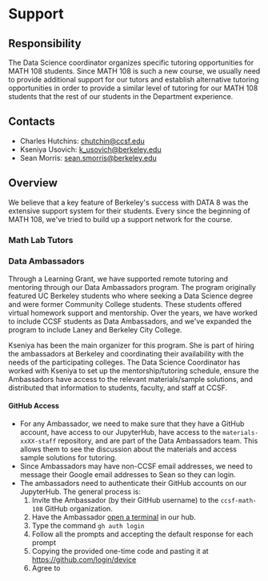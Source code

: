# Support

## Responsibility
The Data Science coordinator organizes specific tutoring opportunities for MATH 108 students. Since MATH 108 is such a new course, we usually need to provide additional support for our tutors and establish alternative tutoring opportunities in order to provide a similar level of tutoring for our MATH 108 students that the rest of our students in the Department experience.

## Contacts
- Charles Hutchins: chutchin@ccsf.edu
- Kseniya Usovich: k_usovich@berkeley.edu
- Sean Morris: sean.smorris@berkeley.edu

## Overview
We believe that a key feature of Berkeley's success with DATA 8 was the extensive support system for their students. Every since the beginning of MATH 108, we've tried to build up a support network for the course. 

### Math Lab Tutors

### Data Ambassadors
Through a Learning Grant, we have supported remote tutoring and mentoring through our Data Ambassadors program. The program originally featured UC Berkeley students who where seeking a Data Science degree and were former Community College students. These students offered virtual homework support and mentorship. Over the years, we have worked to include CCSF students as Data Ambassadors, and we've expanded the program to include Laney and Berkeley City College. 

Kseniya has been the main organizer for this program. She is part of hiring the ambassadors at Berkeley and coordinating their availability with the needs of the participating colleges. The Data Science Coordinator has worked with Kseniya to set up the mentorship/tutoring schedule, ensure the Ambassadors have access to the relevant materials/sample solutions, and distributed that information to students, faculty, and staff at CCSF.

#### GitHub Access
- For any Ambassador, we need to make sure that they have a GitHub account, have access to our JupyterHub, have access to the `materials-xxXX-staff` repository, and are part of the Data Ambassadors team. This allows them to see the discussion about the materials and access sample solutions for tutoring.
- Since Ambassadors may have non-CCSF email addresses, we need to message their Google email addresses to Sean so they can login.
- The ambassadors need to authenticate their GitHub accounts on our JupyterHub. The general process is:
    1. Invite the Ambassador (by their GitHub username) to the `ccsf-math-108` GitHub organization.
    1. Have the Ambassador [open a terminal](https://jupyterlab.readthedocs.io/en/latest/user/terminal.html) in our hub.
    1. Type the command `gh auth login`
    1. Follow all the prompts and accepting the default response for each prompt
    1. Copying the provided one-time code and pasting it at https://github.com/login/device
    1. Agree to 